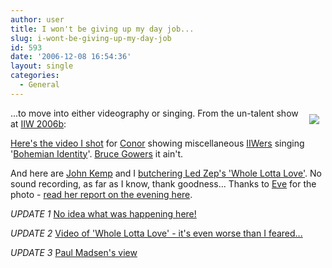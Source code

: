 ```yaml
---
author: user
title: I won't be giving up my day job...
slug: i-wont-be-giving-up-my-day-job
id: 593
date: '2006-12-08 16:54:36'
layout: single
categories:
  - General
---
```


[<span style="margin:10px;float:right;">![](http://blog.superpat.com/wp-content/uploads/2009/09/GottaWholeLottaLove.png)</span>](http://www.flickr.com/photos/xmlgrrl/317390084/)

...to move into either videography or singing. From the un-talent show at [IIW 2006b](http://iiw.windley.com/wiki/Workshop2006b):

[Here's the video I shot](http://www.youtube.com/watch?v=3b5EcU2dH5E) for [Conor](http://conorcahill.blogspot.com/) showing miscellaneous [IIWers](http://iiw.windley.com/wiki/Workshop2006b#Who_is_Coming) singing '[Bohemian Identity](http://www.xmlgrrl.com/blog/archives/2006/12/05/bohemian-rhapsody-in-the-key-of-id/)'. [Bruce Gowers](http://en.wikipedia.org/wiki/Bruce_Gowers) it ain't.

And here are [John Kemp](http://appliedlife.blogspot.com/) and I [butchering Led Zep's 'Whole Lotta Love'](http://www.flickr.com/photos/xmlgrrl/317389943/). No sound recording, as far as I know, thank goodness... Thanks to [Eve](http://www.xmlgrrl.com/blog) for the photo - [read her report on the evening here](http://www.xmlgrrl.com/blog/archives/2006/12/08/cant-do-this-to-me-baby/).

_UPDATE 1_ [No idea what was happening here!](http://flickr.com/photos/thermistor/315564812/)

_UPDATE 2_ [Video of 'Whole Lotta Love' - it's even worse than I feared...](http://conorcahill.blogspot.com/2006/12/pat-asked-for-it.html)

_UPDATE 3_ [Paul Madsen's view](http://connectid.blogspot.com/2006/12/love-story.html)